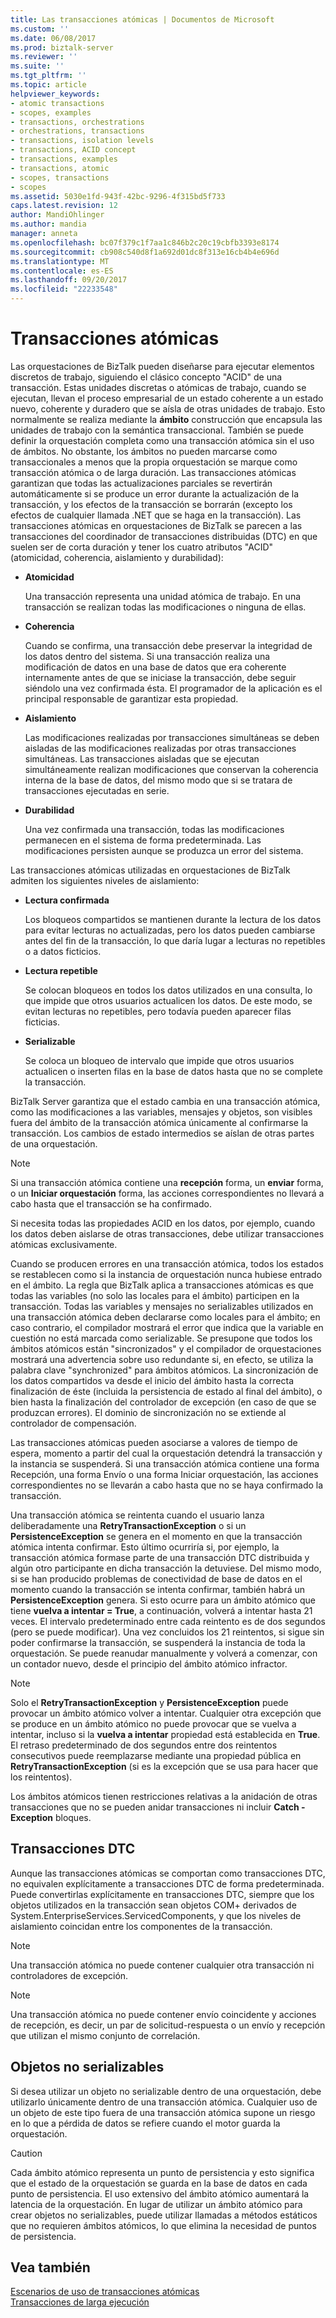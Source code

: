```yaml
---
title: Las transacciones atómicas | Documentos de Microsoft
ms.custom: ''
ms.date: 06/08/2017
ms.prod: biztalk-server
ms.reviewer: ''
ms.suite: ''
ms.tgt_pltfrm: ''
ms.topic: article
helpviewer_keywords:
- atomic transactions
- scopes, examples
- transactions, orchestrations
- orchestrations, transactions
- transactions, isolation levels
- transactions, ACID concept
- transactions, examples
- transactions, atomic
- scopes, transactions
- scopes
ms.assetid: 5030e1fd-943f-42bc-9296-4f315bd5f733
caps.latest.revision: 12
author: MandiOhlinger
ms.author: mandia
manager: anneta
ms.openlocfilehash: bc07f379c1f7aa1c846b2c20c19cbfb3393e8174
ms.sourcegitcommit: cb908c540d8f1a692d01dc8f313e16cb4b4e696d
ms.translationtype: MT
ms.contentlocale: es-ES
ms.lasthandoff: 09/20/2017
ms.locfileid: "22233548"
---
```

# <a name="atomic-transactions"></a>Transacciones atómicas
Las orquestaciones de BizTalk pueden diseñarse para ejecutar elementos discretos de trabajo, siguiendo el clásico concepto "ACID" de una transacción. Estas unidades discretas o atómicas de trabajo, cuando se ejecutan, llevan el proceso empresarial de un estado coherente a un estado nuevo, coherente y duradero que se aísla de otras unidades de trabajo. Esto normalmente se realiza mediante la **ámbito** construcción que encapsula las unidades de trabajo con la semántica transaccional. También se puede definir la orquestación completa como una transacción atómica sin el uso de ámbitos. No obstante, los ámbitos no pueden marcarse como transaccionales a menos que la propia orquestación se marque como transacción atómica o de larga duración. Las transacciones atómicas garantizan que todas las actualizaciones parciales se revertirán automáticamente si se produce un error durante la actualización de la transacción, y los efectos de la transacción se borrarán (excepto los efectos de cualquier llamada .NET que se haga en la transacción). Las transacciones atómicas en orquestaciones de BizTalk se parecen a las transacciones del coordinador de transacciones distribuidas (DTC) en que suelen ser de corta duración y tener los cuatro atributos "ACID" (atomicidad, coherencia, aislamiento y durabilidad):  
  
-   **Atomicidad**  
  
     Una transacción representa una unidad atómica de trabajo. En una transacción se realizan todas las modificaciones o ninguna de ellas.  
  
-   **Coherencia**  
  
     Cuando se confirma, una transacción debe preservar la integridad de los datos dentro del sistema. Si una transacción realiza una modificación de datos en una base de datos que era coherente internamente antes de que se iniciase la transacción, debe seguir siéndolo una vez confirmada ésta. El programador de la aplicación es el principal responsable de garantizar esta propiedad.  
  
-   **Aislamiento**  
  
     Las modificaciones realizadas por transacciones simultáneas se deben aisladas de las modificaciones realizadas por otras transacciones simultáneas. Las transacciones aisladas que se ejecutan simultáneamente realizan modificaciones que conservan la coherencia interna de la base de datos, del mismo modo que si se tratara de transacciones ejecutadas en serie.  
  
-   **Durabilidad**  
  
     Una vez confirmada una transacción, todas las modificaciones permanecen en el sistema de forma predeterminada. Las modificaciones persisten aunque se produzca un error del sistema.  
  
 Las transacciones atómicas utilizadas en orquestaciones de BizTalk admiten los siguientes niveles de aislamiento:  
  
-   **Lectura confirmada**  
  
     Los bloqueos compartidos se mantienen durante la lectura de los datos para evitar lecturas no actualizadas, pero los datos pueden cambiarse antes del fin de la transacción, lo que daría lugar a lecturas no repetibles o a datos ficticios.  
  
-   **Lectura repetible**  
  
     Se colocan bloqueos en todos los datos utilizados en una consulta, lo que impide que otros usuarios actualicen los datos. De este modo, se evitan lecturas no repetibles, pero todavía pueden aparecer filas ficticias.  
  
-   **Serializable**  
  
     Se coloca un bloqueo de intervalo que impide que otros usuarios actualicen o inserten filas en la base de datos hasta que no se complete la transacción.  
  
 BizTalk Server garantiza que el estado cambia en una transacción atómica, como las modificaciones a las variables, mensajes y objetos, son visibles fuera del ámbito de la transacción atómica únicamente al confirmarse la transacción. Los cambios de estado intermedios se aíslan de otras partes de una orquestación.  
  
> [!NOTE]
>  Si una transacción atómica contiene una **recepción** forma, un **enviar** forma, o un **Iniciar orquestación** forma, las acciones correspondientes no llevará a cabo hasta que el transacción se ha confirmado.  
  
 Si necesita todas las propiedades ACID en los datos, por ejemplo, cuando los datos deben aislarse de otras transacciones, debe utilizar transacciones atómicas exclusivamente.  
  
 Cuando se producen errores en una transacción atómica, todos los estados se restablecen como si la instancia de orquestación nunca hubiese entrado en el ámbito. La regla que BizTalk aplica a transacciones atómicas es que todas las variables (no solo las locales para el ámbito) participen en la transacción. Todas las variables y mensajes no serializables utilizados en una transacción atómica deben declararse como locales para el ámbito; en caso contrario, el compilador mostrará el error que indica que la variable en cuestión no está marcada como serializable. Se presupone que todos los ámbitos atómicos están "sincronizados" y el compilador de orquestaciones mostrará una advertencia sobre uso redundante si, en efecto, se utiliza la palabra clave "synchronized" para ámbitos atómicos. La sincronización de los datos compartidos va desde el inicio del ámbito hasta la correcta finalización de éste (incluida la persistencia de estado al final del ámbito), o bien hasta la finalización del controlador de excepción (en caso de que se produzcan errores). El dominio de sincronización no se extiende al controlador de compensación.  
  
 Las transacciones atómicas pueden asociarse a valores de tiempo de espera, momento a partir del cual la orquestación detendrá la transacción y la instancia se suspenderá. Si una transacción atómica contiene una forma Recepción, una forma Envío o una forma Iniciar orquestación, las acciones correspondientes no se llevarán a cabo hasta que no se haya confirmado la transacción.  
  
 Una transacción atómica se reintenta cuando el usuario lanza deliberadamente una **RetryTransactionException** o si un **PersistenceException** se genera en el momento en que la transacción atómica intenta confirmar. Esto último ocurriría si, por ejemplo, la transacción atómica formase parte de una transacción DTC distribuida y algún otro participante en dicha transacción la detuviese. Del mismo modo, si se han producido problemas de conectividad de base de datos en el momento cuando la transacción se intenta confirmar, también habrá un **PersistenceException** genera. Si esto ocurre para un ámbito atómico que tiene **vuelva a intentar = True**, a continuación, volverá a intentar hasta 21 veces. El intervalo predeterminado entre cada reintento es de dos segundos (pero se puede modificar). Una vez concluidos los 21 reintentos, si sigue sin poder confirmarse la transacción, se suspenderá la instancia de toda la orquestación. Se puede reanudar manualmente y volverá a comenzar, con un contador nuevo, desde el principio del ámbito atómico infractor.  
  
> [!NOTE]
>  Solo el **RetryTransactionException** y **PersistenceException** puede provocar un ámbito atómico volver a intentar. Cualquier otra excepción que se produce en un ámbito atómico no puede provocar que se vuelva a intentar, incluso si la **vuelva a intentar** propiedad está establecida en **True**. El retraso predeterminado de dos segundos entre dos reintentos consecutivos puede reemplazarse mediante una propiedad pública en **RetryTransactionException** (si es la excepción que se usa para hacer que los reintentos).  
  
 Los ámbitos atómicos tienen restricciones relativas a la anidación de otras transacciones que no se pueden anidar transacciones ni incluir **Catch - Exception** bloques.  
  
## <a name="dtc-transactions"></a>Transacciones DTC  
 Aunque las transacciones atómicas se comportan como transacciones DTC, no equivalen explícitamente a transacciones DTC de forma predeterminada. Puede convertirlas explícitamente en transacciones DTC, siempre que los objetos utilizados en la transacción sean objetos COM+ derivados de System.EnterpriseServices.ServicedComponents, y que los niveles de aislamiento coincidan entre los componentes de la transacción.  
  
> [!NOTE]
>  Una transacción atómica no puede contener cualquier otra transacción ni controladores de excepción.  
  
> [!NOTE]
>  Una transacción atómica no puede contener envío coincidente y acciones de recepción, es decir, un par de solicitud-respuesta o un envío y recepción que utilizan el mismo conjunto de correlación.  
  
## <a name="non-serializable-objects"></a>Objetos no serializables  
 Si desea utilizar un objeto no serializable dentro de una orquestación, debe utilizarlo únicamente dentro de una transacción atómica. Cualquier uso de un objeto de este tipo fuera de una transacción atómica supone un riesgo en lo que a pérdida de datos se refiere cuando el motor guarda la orquestación.  
  
> [!CAUTION]
>  Cada ámbito atómico representa un punto de persistencia y esto significa que el estado de la orquestación se guarda en la base de datos en cada punto de persistencia. El uso extensivo del ámbito atómico aumentará la latencia de la orquestación. En lugar de utilizar un ámbito atómico para crear objetos no serializables, puede utilizar llamadas a métodos estáticos que no requieren ámbitos atómicos, lo que elimina la necesidad de puntos de persistencia.  
  
## <a name="see-also"></a>Vea también  
 [Escenarios de uso de transacciones atómicas](../core/scenarios-using-atomic-transactions.md)   
 [Transacciones de larga ejecución](../core/long-running-transactions.md)